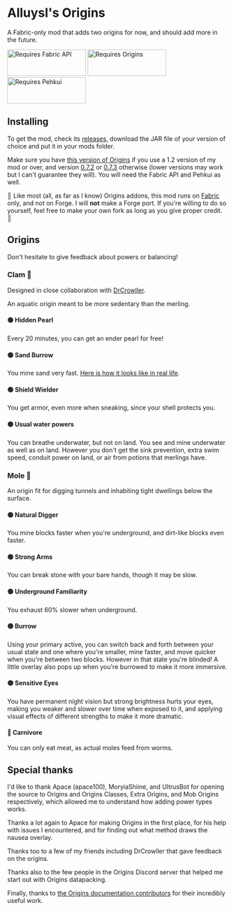 # Alluysl's Origins

A Fabric-only mod that adds two origins for now, and should add more in the future.

<a href="https://www.curseforge.com/minecraft/mc-mods/fabric-api"><img src="https://i.imgur.com/HabVZJR.png" alt="Requires Fabric API" width="180" height="60" /></a>
<a href="https://github.com/Alluysl/origins-fabric/releases/tag/0.7.3%2Bfix"><img src="https://media.discordapp.net/attachments/817078792463187988/831319512464490496/origins_badge.png" alt="Requires Origins" width="180" height="60" /></a>
<a href="https://www.curseforge.com/minecraft/mc-mods/pehkui"><img src="https://cdn.discordapp.com/attachments/747200097015562250/840039825678663741/pehkui_badge.png" alt="Requires Pehkui" width="180" height="60" /></a>

## Installing

To get the mod, check its [releases](https://github.com/Alluysl/alluysl-origins/releases), download the JAR file of your version of choice and put it in your mods folder.

Make sure you have [this version of Origins](https://github.com/Alluysl/origins-fabric/releases/tag/v0.8.1) if you use a 1.2 version of my mod or over, and version [0.7.2](https://www.curseforge.com/minecraft/mc-mods/origins/files/3318365) or [0.7.3](https://www.curseforge.com/minecraft/mc-mods/origins/files/3319081) otherwise (lower versions may work but I can't guarantee they will). You will need the Fabric API and Pehkui as well.

**║** Like most (all, as far as I know) Origins addons, this mod runs on [Fabric](https://fabricmc.net/) only, and not on Forge. I will **not** make a Forge port. If you're willing to do so yourself, feel free to make your own fork as long as you give proper credit. **║**

## Origins

Don't hesitate to give feedback about powers or balancing!

### Clam 🐚

Designed in close collaboration with [DrCrowller](https://github.com/DrCrowller).

An aquatic origin meant to be more sedentary than the merling.

#### 🟢 Hidden Pearl

Every 20 minutes, you can get an ender pearl for free!

#### 🟢 Sand Burrow

You mine sand very fast. [Here is how it looks like in real life](https://youtu.be/S6FnmoB6ptA).

#### 🟢 Shield Wielder

You get armor, even more when sneaking, since your shell protects you.

#### 🟡 Usual water powers

You can breathe underwater, but not on land. You see and mine underwater as well as on land. However you don't get the sink prevention, extra swim speed, conduit power on land, or air from potions that merlings have.

### Mole 🙈

An origin fit for digging tunnels and inhabiting tight dwellings below the surface.

#### 🟢 Natural Digger

You mine blocks faster when you're underground, and dirt-like blocks even faster.

#### 🟢 Strong Arms

You can break stone with your bare hands, though it may be slow.

#### 🟢 Underground Familiarity

You exhaust 60% slower when underground.

#### 🟡 Burrow

Using your primary active, you can switch back and forth between your usual state and one where you're smaller, mine faster, and move quicker when you're between two blocks. However in that state you're blinded! A little overlay also pops up when you're burrowed to make it more immersive.

#### 🟡 Sensitive Eyes

You have permanent night vision but strong brightness hurts your eyes, making you weaker and slower over time when exposed to it, and applying visual effects of different strengths to make it more dramatic.

#### 🔴 Carnivore

You can only eat meat, as actual moles feed from worms.


## Special thanks

I'd like to thank Apace (apace100), MoryiaShiine, and UltrusBot for opening the source to Origins and Origins Classes, Extra Origins, and Mob Origins respectively, which allowed me to understand how adding power types works.

Thanks a lot again to Apace for making Origins in the first place, for his help with issues I encountered, and for finding out what method draws the nausea overlay.

Thanks too to a few of my friends including DrCrowller that gave feedback on the origins.

Thanks also to the few people in the Origins Discord server that helped me start out with Origins datapacking.

Finally, thanks to [the Origins documentation contributors](https://github.com/apace100/origins-docs/graphs/contributors) for their incredibly useful work.
